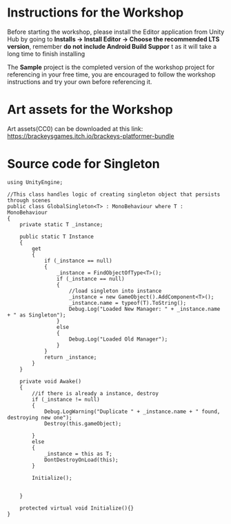 # Instructions for the Workshop
Before starting the workshop, please install the Editor application from Unity Hub by going to **Installs -> Install Editor -> Choose the recommended LTS version**, remember **do not include Android Build Suppor** t as it will take a long time to finish installing

The <b>Sample</b> project is the completed version of the workshop project for referencing in your free time, you are encouraged to follow the workshop instructions and try your own before referencing it.  

# Art assets for the Workshop
Art assets(CC0) can be downloaded at this link:  https://brackeysgames.itch.io/brackeys-platformer-bundle

# Source code for Singleton
```
using UnityEngine;

//This class handles logic of creating singleton object that persists through scenes
public class GlobalSingleton<T> : MonoBehaviour where T : MonoBehaviour
{
    private static T _instance;

    public static T Instance
    {
        get
        {
            if (_instance == null)
            {
                _instance = FindObjectOfType<T>();
                if (_instance == null)
                {
                    //load singleton into instance
                    _instance = new GameObject().AddComponent<T>();
                    _instance.name = typeof(T).ToString();
                    Debug.Log("Loaded New Manager: " + _instance.name + " as Singleton");
                }
                else
                {
                    Debug.Log("Loaded Old Manager");
                }
            }
            return _instance;
        }
    }

    private void Awake()
    {
        //if there is already a instance, destroy
        if (_instance != null)
        {
            Debug.LogWarning("Duplicate " + _instance.name + " found, destroying new one");
            Destroy(this.gameObject);

        }
        else
        {
            _instance = this as T;
            DontDestroyOnLoad(this);
        }
        
        Initialize();


    }

    protected virtual void Initialize(){}
}
``` 
